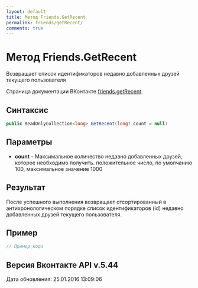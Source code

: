 ```yaml
---
layout: default
title: Метод Friends.GetRecent
permalink: friends/getRecent/
comments: true
---
```

# Метод Friends.GetRecent
Возвращает список идентификаторов недавно добавленных друзей текущего пользователя

Страница документации ВКонтакте [friends.getRecent](https://vk.com/dev/friends.getRecent).

## Синтаксис
``` csharp
public ReadOnlyCollection<long> GetRecent(long? count = null)
```

## Параметры
+ **count** - Максимальное количество недавно добавленных друзей, которое необходимо получить. положительное число, по умолчанию 100, максимальное значение 1000

## Результат
После успешного выполнения возвращает отсортированный в антихронологическом порядке список идентификаторов (id) недавно добавленных друзей текущего пользователя.

## Пример
``` csharp
// Пример кода
```

## Версия Вконтакте API v.5.44
Дата обновления: 25.01.2016 13:09:06
